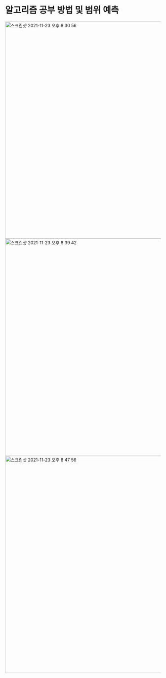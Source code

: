 # 알고리즘 공부 방법 및 범위 예측


<img width="700" alt="스크린샷 2021-11-23 오후 8 30 56" src="https://user-images.githubusercontent.com/87749134/143670854-5fd93d7f-1880-45ec-b33e-38b2853d469c.png">


<img width="700" alt="스크린샷 2021-11-23 오후 8 39 42" src="https://user-images.githubusercontent.com/87749134/143670857-d1001722-5064-49b0-9d5e-30931efe369b.png">


<img width="700" alt="스크린샷 2021-11-23 오후 8 47 56" src="https://user-images.githubusercontent.com/87749134/143670860-73d12a60-df76-4a77-a651-ad66989c599b.png">
